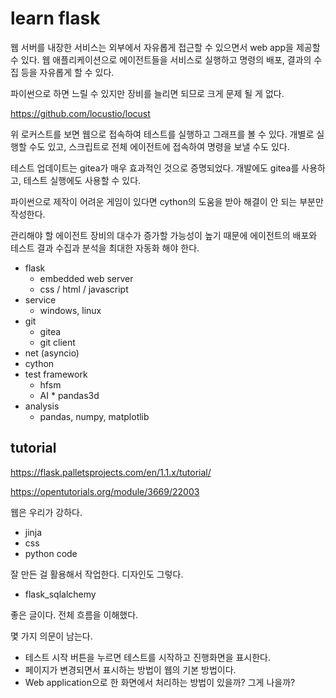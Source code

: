 # learn flask

웹 서버를 내장한 서비스는 외부에서 자유롭게 접근할 수 있으면서 web app을 제공할 수 있다. 
웹 애플리케이션으로 에이전트들을 서비스로 실행하고 명령의 배포, 결과의 수집 등을 자유롭게 할 수 있다. 

파이썬으로 하면 느릴 수 있지만 장비를 늘리면 되므로 크게 문제 될 게 없다. 

https://github.com/locustio/locust

위 로커스트를 보면 웹으로 접속하여 테스트를 실행하고 그래프를 볼 수 있다. 
개별로 실행할 수도 있고, 스크립트로 전체 에이전트에 접속하여 명령을 보낼 수도 있다. 

테스트 업데이트는 gitea가 매우 효과적인 것으로 증명되었다. 
개발에도 gitea를 사용하고, 테스트 실행에도 사용할 수 있다. 

파이썬으로 제작이 어려운 게임이 있다면 cython의 도움을 받아 해결이 안 되는 부분만 작성한다. 

관리해야 할 에이전트 장비의 대수가 증가할 가능성이 높기 때문에 에이전트의 배포와 
테스트 결과 수집과 분석을 최대한 자동화 해야 한다. 


* flask 
  * embedded web server 
  * css / html / javascript
* service 
  * windows, linux
* git 
  * gitea 
  * git client
* net (asyncio) 
* cython
* test framework 
  * hfsm 
  * AI * pandas3d
* analysis 
  * pandas, numpy, matplotlib 

## tutorial

https://flask.palletsprojects.com/en/1.1.x/tutorial/


https://opentutorials.org/module/3669/22003

웹은 우리가 강하다. 

- jinja
- css
- python code

잘 만든 걸 활용해서 작업한다. 디자인도 그렇다. 

- flask_sqlalchemy 

좋은 글이다. 전체 흐름을 이해했다. 

몇 가지 의문이 남는다. 

- 테스트 시작 버튼을 누르면 테스트를 시작하고 진행화면을 표시한다. 
- 페이지가 변경되면서 표시하는 방법이 웹의 기본 방법이다. 
- Web application으로 한 화면에서 처리하는 방법이 있을까? 그게 나을까? 


